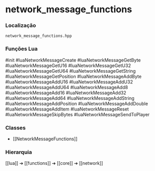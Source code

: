 # network_message_functions

### Localização
`network_message_functions.hpp`

### Funções Lua
#init
#luaNetworkMessageCreate
#luaNetworkMessageGetByte
#luaNetworkMessageGetU16
#luaNetworkMessageGetU32
#luaNetworkMessageGetU64
#luaNetworkMessageGetString
#luaNetworkMessageGetPosition
#luaNetworkMessageAddByte
#luaNetworkMessageAddU16
#luaNetworkMessageAddU32
#luaNetworkMessageAddU64
#luaNetworkMessageAdd8
#luaNetworkMessageAdd16
#luaNetworkMessageAdd32
#luaNetworkMessageAdd64
#luaNetworkMessageAddString
#luaNetworkMessageAddPosition
#luaNetworkMessageAddDouble
#luaNetworkMessageAddItem
#luaNetworkMessageReset
#luaNetworkMessageSkipBytes
#luaNetworkMessageSendToPlayer

### Classes
- [[NetworkMessageFunctions]]

### Hierarquia
[[lua]] ➔ [[functions]] ➔ [[core]] ➔ [[network]]
